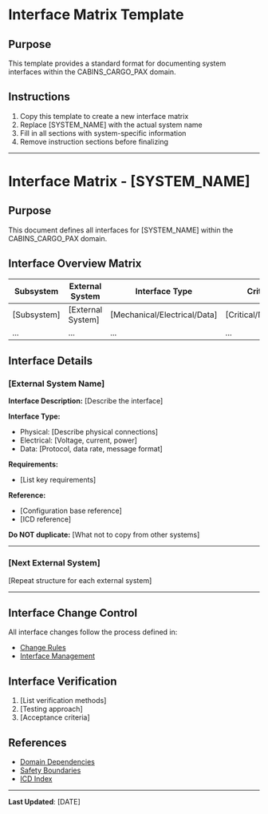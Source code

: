 # Interface Matrix Template

## Purpose

This template provides a standard format for documenting system interfaces within the CABINS_CARGO_PAX domain.

## Instructions

1. Copy this template to create a new interface matrix
2. Replace [SYSTEM_NAME] with the actual system name
3. Fill in all sections with system-specific information
4. Remove instruction sections before finalizing

---

# Interface Matrix - [SYSTEM_NAME]

## Purpose

This document defines all interfaces for [SYSTEM_NAME] within the CABINS_CARGO_PAX domain.

## Interface Overview Matrix

| Subsystem | External System | Interface Type | Criticality | ICD Reference |
|-----------|-----------------|----------------|-------------|---------------|
| [Subsystem] | [External System] | [Mechanical/Electrical/Data] | [Critical/Normal/Low] | ICD-XX-YY |
| ... | ... | ... | ... | ... |

## Interface Details

### [External System Name]

**Interface Description:**
[Describe the interface]

**Interface Type:**
- Physical: [Describe physical connections]
- Electrical: [Voltage, current, power]
- Data: [Protocol, data rate, message format]

**Requirements:**
- [List key requirements]

**Reference:**
- [Configuration base reference]
- [ICD reference]

**Do NOT duplicate:** [What not to copy from other systems]

---

### [Next External System]

[Repeat structure for each external system]

---

## Interface Change Control

All interface changes follow the process defined in:
- [Change Rules](../../../01-GOVERNANCE/CHANGE_RULES.md)
- [Interface Management](../../../../../00-PROGRAM/CONFIG_MGMT/09-INTERFACES/)

## Interface Verification

1. [List verification methods]
2. [Testing approach]
3. [Acceptance criteria]

## References

- [Domain Dependencies](../../../02-ARCHITECTURE/DEPENDENCIES.md)
- [Safety Boundaries](../../../01-GOVERNANCE/SAFETY_BOUNDARIES.md)
- [ICD Index](../../../05-LINKS/ICD_INDEX.md)

---

**Last Updated**: [DATE]

